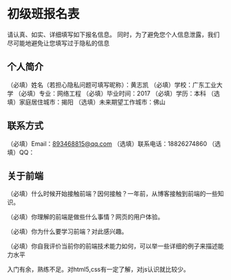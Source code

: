 # 初级班报名表

请认真、如实、详细填写如下报名信息。
同时，为了避免您个人信息泄露，我们尽可能地避免让您填写过于隐私的信息

## 个人简介

（必填）姓名（若担心隐私问题可填写昵称）：黄志凯
（必填）学校：广东工业大学
（必填）专业：网络工程
（必填）毕业时间：2017
（必填）学历：本科
（选填）家庭居住城市：揭阳
（选填）未来期望工作城市：佛山

## 联系方式

（必填）Email：893468815@qq.com
（选填）联系电话：18826274860
（选填）QQ：

## 关于前端

（必填）什么时候开始接触前端？因何接触？一年前，从博客接触到前端的一些知识。

（必填）你理解的前端是做些什么事情？网页的用户体验。

（必填）你为什么要学习前端？对此感兴趣。

（必填）你自我评价当前你的前端技术能力如何，可以举一些详细的例子来描述能力水平

入门有余，熟练不足。对html5,css有一定了解，对js认识就比较少。
